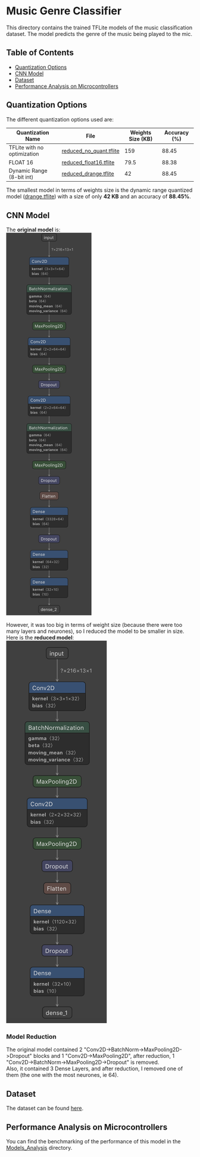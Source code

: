 # Music Genre Classifier
This directory contains the trained TFLite models of the music classification dataset. The model predicts the genre of the music being played to the mic.

## Table of Contents
*   [Quantization Options](https://github.com/djzenma/TFLite-Applications-And-Models/tree/master/Models/MusicClassifier#quantization-options)
*   [CNN Model](https://github.com/djzenma/TFLite-Applications-And-Models/tree/master/Models/MusicClassifier#cnn-model)
*   [Dataset](https://github.com/djzenma/TFLite-Applications-And-Models/tree/master/Models/MusicClassifier#dataset)
*   [Performance Analysis on Microcontrollers](https://github.com/djzenma/TFLite-Applications-And-Models/tree/master/Models/MusicClassifier#performanceanalysis-on-microcontrollers)

## Quantization Options
The different quantization options used are:

|Quantization Name| File| Weights Size (KB) | Accuracy (%)
|-----------------|-----|--------------|-------------|
|TFLite with no optimization|[reduced_no_quant.tflite](https://github.com/djzenma/TFLite-Applications-And-Models/blob/master/Models/MusicClassifier/reduced_no_quant.tflite)| 159 | 88.45
|FLOAT 16|[reduced_float16.tflite](https://github.com/djzenma/TFLite-Applications-And-Models/blob/master/Models/MusicClassifier/reduced_float16.tflite)| 79.5 | 88.38
|Dynamic Range (8-bit int)|[reduced_drange.tflite](https://github.com/djzenma/TFLite-Applications-And-Models/blob/master/Models/MusicClassifier/reduced_drange.tflite)| 42 | 88.45

The smallest model in terms of weights size is the dynamic range quantized model ([drange.tflite](https://github.com/djzenma/TFLite-Applications-And-Models/blob/master/Models/MusicClassifier/drange.tflite)) with a size of only **42 KB** and an accuracy of **88.45%**.

## CNN Model
The **original model** is:</br>
![Image of the original model](https://github.com/djzenma/TFLite-Applications-And-Models/blob/master/Models/MusicClassifier/original_model.png)

However, it was too big in terms of weight size (because there were too many layers and neurones), so I reduced the model to be smaller in size. Here is the **reduced model**:</br>
![Image of the reduced model](https://github.com/djzenma/TFLite-Applications-And-Models/blob/master/Models/MusicClassifier/reduced_model.png)

### Model Reduction
The original model contained 2 "Conv2D->BatchNorm->MaxPooling2D->Dropout" blocks and 1 "Conv2D->MaxPooling2D", after reduction, 1 "Conv2D->BatchNorm->MaxPooling2D->Dropout" is removed. </br>
Also, it contained 3 Dense Layers, and after reduction, I removed one of them (the one with the most neurones, ie 64).

## Dataset
The dataset can be found [here](https://www.kaggle.com/andradaolteanu/gtzan-dataset-music-genre-classification).

## Performance Analysis on Microcontrollers
You can find the benchmarking of the performance of this model in the [Models_Analysis](https://github.com/djzenma/TFLite-Applications-And-Models/tree/master/Models_Analysis) directory.
